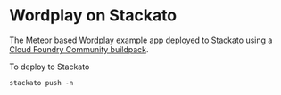 # Wordplay on Stackato

The Meteor based [Wordplay](https://www.meteor.com/examples/wordplay) example app deployed to Stackato using a [Cloud Foundry Community buildpack](https://github.com/cloudfoundry-community/cloudfoundry-buildpack-meteorite).

To deploy to Stackato

    stackato push -n
